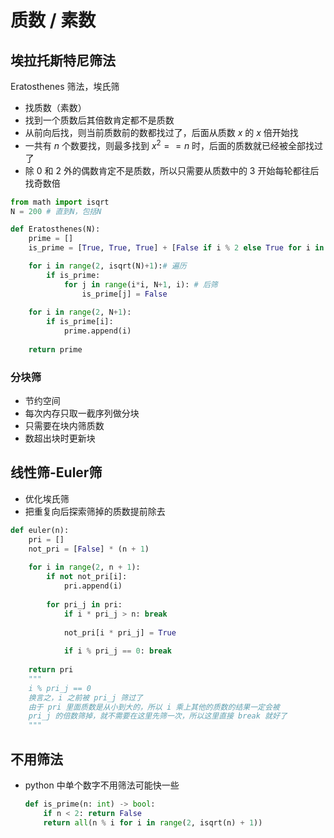 # 质数 / 素数



## 埃拉托斯特尼筛法

Eratosthenes 筛法，埃氏筛

- 找质数（素数）
- 找到一个质数后其倍数肯定都不是质数
- 从前向后找，则当前质数前的数都找过了，后面从质数 $x$ 的 $x$ 倍开始找
- 一共有 $n$ 个数要找，则最多找到 $x^2 == n$ 时，后面的质数就已经被全部找过了
- 除 0 和 2 外的偶数肯定不是质数，所以只需要从质数中的 3 开始每轮都往后找奇数倍

```python
from math import isqrt
N = 200 # 直到N，包括N

def Eratosthenes(N):
    prime = []
    is_prime = [True, True, True] + [False if i % 2 else True for i in range(N-2)] # [0, 1, 2] + 奇偶

    for i in range(2, isqrt(N)+1):# 遍历
        if is_prime:
            for j in range(i*i, N+1, i): # 后筛
                is_prime[j] = False
            
    for i in range(2, N+1):
        if is_prime[i]:
            prime.append(i)
    
    return prime
```



### 分块筛

- 节约空间
- 每次内存只取一截序列做分块
- 只需要在块内筛质数
- 数超出块时更新块



## 线性筛-Euler筛

- 优化埃氏筛
- 把重复向后探索筛掉的质数提前除去

```python
def euler(n):
    pri = []
    not_pri = [False] * (n + 1)
    
    for i in range(2, n + 1):
        if not not_pri[i]:
            pri.append(i)
        
        for pri_j in pri:
            if i * pri_j > n: break
            
            not_pri[i * pri_j] = True
            
            if i % pri_j == 0: break
    
    return pri
    """
    i % pri_j == 0
    换言之，i 之前被 pri_j 筛过了
    由于 pri 里面质数是从小到大的，所以 i 乘上其他的质数的结果一定会被
    pri_j 的倍数筛掉，就不需要在这里先筛一次，所以这里直接 break 就好了
    """
```



## 不用筛法

- python 中单个数字不用筛法可能快一些

  ```python
  def is_prime(n: int) -> bool:
      if n < 2: return False
      return all(n % i for i in range(2, isqrt(n) + 1))
  ```
  
  
